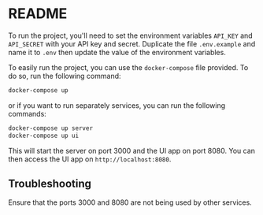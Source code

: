 # README

To run the project, you'll need to set the environment variables `API_KEY` and `API_SECRET` with your API key and secret.
Duplicate the file `.env.example` and name it to `.env` then update the value of the environment variables.

To easily run the project, you can use the `docker-compose` file provided. To do so, run the following command:

```bash
docker-compose up
```

or if you want to run separately services, you can run the following commands:

```bash
docker-compose up server
docker-compose up ui
```

This will start the server on port 3000 and the UI app on port 8080.
You can then access the UI app on `http://localhost:8080`.

## Troubleshooting
Ensure that the ports 3000 and 8080 are not being used by other services.
